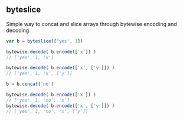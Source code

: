 ## byteslice

Simple way to concat and slice arrays through bytewise encoding and decoding.

```javascript
var b = byteslice(['yes', 1])

bytewise.decode( b.encode(['x']) )
// ['yes', 1, 'x']

bytewise.decode( b.encode(['x', ['y']]) )
// ['yes', 1, 'x', ['y']]

b = b.concat('no')

bytewise.decode( b.encode(['x']) )
// ['yes', 1, 'no', 'x']
bytewise.decode( b.encode(['x', ['y']]) )
// ['yes', 1, 'no', 'x', ['y']]
```
